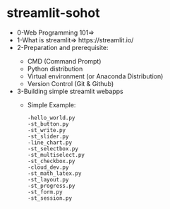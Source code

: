 # streamlit-sohot

<ul>
  <li>0-Web Programming 101=> </li>
  <li>1-What is streamlit=> https://streamlit.io/ </li>
  <li>2-Preparation and prerequisite: </li>
    <ul>
      <li>CMD (Command Prompt)</li>
      <li>Python distribution</li>
      <li>Virtual environment (or Anaconda Distribution)</li>
      <li>Version Control (Git & Github)</li>
    </ul>
  </li>
  <li>3-Building simple streamlit webapps </li>
      <ul>
      <li>Simple Example:</li>
     
  
  ```
  -hello_world.py
  -st_button.py
  -st_write.py
  -st_slider.py
  -line_chart.py
  -st_selectbox.py
  -st_multiselect.py
  -st_checkbox.py
  -cloud_dev.py
  -st_math_latex.py
  -st_layout.py
  -st_progress.py
  -st_form.py
  -st_session.py
  ```
  
